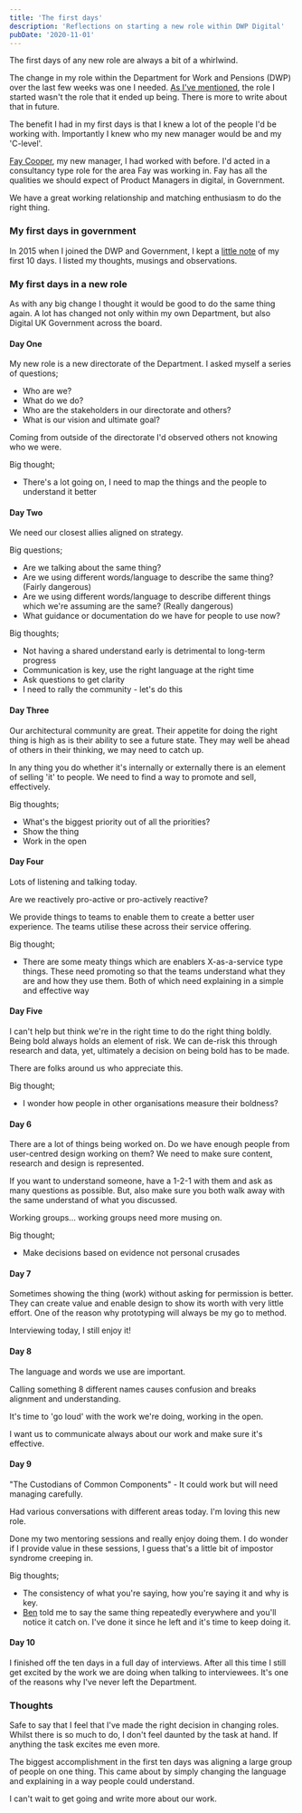 ```yaml
---
title: 'The first days'
description: 'Reflections on starting a new role within DWP Digital'
pubDate: '2020-11-01'
---
```


The first days of any new role are always a bit of a whirlwind.

The change in my role within the Department for Work and Pensions (DWP) over the last few weeks was one I needed. [As I've mentioned](/posts/change-and-grow/), the role I started wasn't the role that it ended up being. There is more to write about that in future.

The benefit I had in my first days is that I knew a lot of the people I'd be working with. Importantly I knew who my new manager would be and my 'C-level'.

[Fay Cooper](https://twitter.com/fay_cooper?lang=en), my new manager, I had worked with before. I'd acted in a consultancy type role for the area Fay was working in. Fay has all the qualities we should expect of Product Managers in digital, in Government.

We have a great working relationship and matching enthusiasm to do the right thing.

### My first days in government

In 2015 when I joined the DWP and Government, I kept a [little note](/posts/2-years-ago/) of my first 10 days. I listed my thoughts, musings and observations.

### My first days in a new role

As with any big change I thought it would be good to do the same thing again. A lot has changed not only within my own Department, but also Digital UK Government across the board.

#### Day One

My new role is a new directorate of the Department. I asked myself a series of questions;

* Who are we?
* What do we do?
* Who are the stakeholders in our directorate and others?
* What is our vision and ultimate goal?

Coming from outside of the directorate I'd observed others not knowing who we were.

Big thought;

* There's a lot going on, I need to map the things and the people to understand it better

#### Day Two

We need our closest allies aligned on strategy.

Big questions;

* Are we talking about the same thing?
* Are we using different words/language to describe the same thing? (Fairly dangerous)
* Are we using different words/language to describe different things which we're assuming are the same? (Really dangerous)
* What guidance or documentation do we have for people to use now?

Big thoughts;

* Not having a shared understand early is detrimental to long-term progress
* Communication is key, use the right language at the right time
* Ask questions to get clarity
* I need to rally the community - let's do this

#### Day Three

Our architectural community are great. Their appetite for doing the right thing is high as is their ability to see a future state. They may well be ahead of others in their thinking, we may need to catch up.

In any thing you do whether it's internally or externally there is an element of selling 'it' to people. We need to find a way to promote and sell, effectively.

Big thoughts;

* What's the biggest priority out of all the priorities?
* Show the thing
* Work in the open

#### Day Four

Lots of listening and talking today.

Are we reactively pro-active or pro-actively reactive?

We provide things to teams to enable them to create a better user experience. The teams utilise these across their service offering.

Big thought;

* There are some meaty things which are enablers X-as-a-service type things. These need promoting so that the teams understand what they are and how they use them. Both of which need explaining in a simple and effective way

#### Day Five

I can't help but think we're in the right time to do the right thing boldly. Being bold always holds an element of risk. We can de-risk this through research and data, yet, ultimately a decision on being bold has to be made.

There are folks around us who appreciate this.

Big thought;

* I wonder how people in other organisations measure their boldness?

#### Day 6

There are a lot of things being worked on. Do we have enough people from user-centred design working on them? We need to make sure content, research and design is represented.

If you want to understand someone, have a 1-2-1 with them and ask as many questions as possible. But, also make sure you both walk away with the same understand of what you discussed.

Working groups... working groups need more musing on.

Big thought;

* Make decisions based on evidence not personal crusades

#### Day 7

Sometimes showing the thing (work) without asking for permission is better. They can create value and enable design to show its worth with very little effort. One of the reason why prototyping will always be my go to method.

Interviewing today, I still enjoy it!

#### Day 8

The language and words we use are important.

Calling something 8 different names causes confusion and breaks alignment and understanding.

It's time to 'go loud' with the work we're doing, working in the open.

I want us to communicate always about our work and make sure it's effective.

#### Day 9

"The Custodians of Common Components" - It could work but will need managing carefully.

Had various conversations with different areas today. I'm loving this new role.

Done my two mentoring sessions and really enjoy doing them. I do wonder if I provide value in these sessions, I guess that's a little bit of impostor syndrome creeping in.

Big thoughts;

* The consistency of what you're saying, how you're saying it and why is key.
* [Ben](https://twitter.com/BenHolliday) told me to say the same thing repeatedly everywhere and you'll notice it catch on. I've done it since he left and it's time to keep doing it.

#### Day 10

I finished off the ten days in a full day of interviews. After all this time I still get excited by the work we are doing when talking to interviewees. It's one of the reasons why I've never left the Department.

### Thoughts

Safe to say that I feel that I've made the right decision in changing roles. Whilst there is so much to do, I don't feel daunted by the task at hand. If anything the task excites me even more.

The biggest accomplishment in the first ten days was aligning a large group of people on one thing. This came about by simply changing the language and explaining in a way people could understand.

I can't wait to get going and write more about our work.